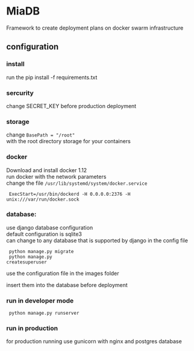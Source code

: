 # MiaDB
Framework to create deployment plans on docker swarm infrastructure

## configuration
### install
run the pip install -f requirements.txt

### sercurity
change SECRET_KEY before production deployment

### storage
change <code>BasePath = "/root"</code> </br>
with the root directory storage for your containers

### docker
Download and install docker 1.12 </br>
run docker with the network parameters </br>
change the file <code>/usr/lib/systemd/system/docker.service</code>

<code> ExecStart=/usr/bin/dockerd -H 0.0.0.0:2376 -H unix:///var/run/docker.sock </code>

### database:
use django database configuration </br>
default configuration is sqlite3 </br>
can change to any database that is supported by django in the config file </br>

<code> python manage.py migrate </code>
</br>
<code> python manage.py createsuperuser </code> 

use the configuration file in the images folder

insert them into the database before deployment

### run in developer mode
<code> python manage.py runserver </code>


### run in production
for production running use gunicorn with nginx and postgres database